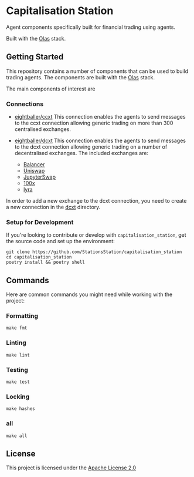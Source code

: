 # Capitalisation Station

Agent components specifically built for financial trading using agents.

Built with the [Olas](https://olas.network) stack.

## Getting Started

This repository contains a number of components that can be used to build trading agents. The components are built with the [Olas](https://olas.network) stack.

The main components of interest are

### Connections

- [eightballer/ccxt](packages/eightballer/connections/ccxt)
    This connection enables the agents to send messages to the ccxt connection allowing generic trading on more than 300 centralised exchanges.
- [eightballer/dcxt](packages/eightballer/connections/dcxt)
    This connection enables the agents to send messages to the dcxt connection allowing generic trading on a number of decentralised exchanges.
    The included exchanges are:

    - [Balancer](https://balancer.finance/)
    - [Uniswap](https://uniswap.org/)
    - [JupyterSwap](https://jup.ag/)
    - [100x](https://100x.finance/)
    - [lyra](https://lyra.finance/)


In order to add a new exchange to the dcxt connection, you need to create a new connection in the [dcxt](packages/eightballer/connections/dcxt/dcxt/) directory.



### Setup for Development

If you're looking to contribute or develop with `capitalisation_station`, get the source code and set up the environment:

```shell
git clone https://github.com/StationsStation/capitalisation_station
cd capitalisation_station
poetry install && poetry shell
```

## Commands

Here are common commands you might need while working with the project:

### Formatting

```shell
make fmt
```

### Linting

```shell
make lint
```

### Testing

```shell
make test
```

### Locking

```shell
make hashes
```

### all

```shell
make all
```

## License

This project is licensed under the [Apache License 2.0](https://www.apache.org/licenses/LICENSE-2.0)

